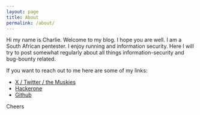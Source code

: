 ```yaml
---
layout: page
title: About
permalink: /about/
---
```


Hi my name is Charlie. Welcome to my blog. I hope you are well. I am a South African pentester. I enjoy running and information security. Here I will try to post somewhat regularly about all things information-security and bug-bounty related.

If you want to reach out to me here are some of my links:

* [X / Twitter / the Muskies ](https://twitter.com/moopinger)
* [Hackerone](https://hackerone.com/moopinger)
* [Github](https://github.com/Moopinger)

Cheers
